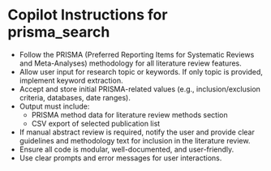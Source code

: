 # Copilot Instructions for prisma_search

- Follow the PRISMA (Preferred Reporting Items for Systematic Reviews and Meta-Analyses) methodology for all literature review features.
- Allow user input for research topic or keywords. If only topic is provided, implement keyword extraction.
- Accept and store initial PRISMA-related values (e.g., inclusion/exclusion criteria, databases, date ranges).
- Output must include:
  - PRISMA method data for literature review methods section
  - CSV export of selected publication list
- If manual abstract review is required, notify the user and provide clear guidelines and methodology text for inclusion in the literature review.
- Ensure all code is modular, well-documented, and user-friendly.
- Use clear prompts and error messages for user interactions.
